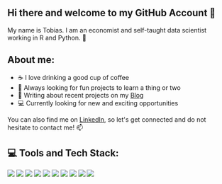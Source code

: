 ## Hi there and welcome to my GitHub Account 👋

My name is Tobias. I am an economist and self-taught data scientist working in R and Python. :snake:

## About me:

- :coffee:  I love drinking a good cup of coffee
- :book:  Always looking for fun projects to learn a thing or two
- :pencil:  Writing about recent projects on my [Blog](https://tlary.github.io)
- :computer:  Currently looking for new and exciting opportunities 

You can also find me on [LinkedIn](https://www.linkedin.com/in/tobias-larysch-97981519b/), so let's get connected and do not hesitate to contact me! :mailbox: 

## :computer: Tools and Tech Stack:

![](https://img.shields.io/badge/OS-Linux-informational?style=flat&logo=linux&logoColor=white&color=2bbc8a)
![](https://img.shields.io/badge/Code-Python-informational?style=flat&logo=python&logoColor=white&color=2bbc8a)
![](https://img.shields.io/badge/Code-R-informational?style=flat&logo=R&logoColor=white&color=2bbc8a)
![](https://img.shields.io/badge/Editor-RStudio-informational?style=flat&logo=rstudio&logoColor=white&color=2bbc8a)
![](https://img.shields.io/badge/Editor-PyCharm-informational?style=flat&logo=LaTeX&logoColor=white&color=2bbc8a)
![](https://img.shields.io/badge/Tools-Streamlit-informational?style=flat&logo=Streamlit&logoColor=white&color=2bbc8a)
![](https://img.shields.io/badge/Tools-GitHub-informational?style=flat&logo=GitHub&logoColor=white&color=2bbc8a)
![](https://img.shields.io/badge/Tools-Hugo-informational?style=flat&logo=hugo&logoColor=white&color=2bbc8a)
![](https://img.shields.io/badge/Office-MS%20Office-informational?style=flat&logo=Microsoft%20Office&logoColor=white&color=2bbc8a)
![](https://img.shields.io/badge/Writing-LaTeX-informational?style=flat&logo=LaTeX&logoColor=white&color=2bbc8a)


<!--
**tlary/tlary** is a ✨ _special_ ✨ repository because its `README.md` (this file) appears on your GitHub profile.

Here are some ideas to get you started:

- 🔭 I’m currently working on ...
- 🌱 I’m currently learning ...
- 👯 I’m looking to collaborate on ...
- 🤔 I’m looking for help with ...
- 💬 Ask me about ...
- 📫 How to reach me: ...
- 😄 Pronouns: ...
- ⚡ Fun fact: ...
-->
